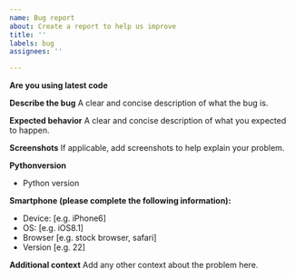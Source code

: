 ```yaml
---
name: Bug report
about: Create a report to help us improve
title: ''
labels: bug
assignees: ''

---
```

**Are you using latest code**

**Describe the bug**
A clear and concise description of what the bug is.


**Expected behavior**
A clear and concise description of what you expected to happen.

**Screenshots**
If applicable, add screenshots to help explain your problem.

**Pythonversion**
 - Python version

**Smartphone (please complete the following information):**
 - Device: [e.g. iPhone6]
 - OS: [e.g. iOS8.1]
 - Browser [e.g. stock browser, safari]
 - Version [e.g. 22]

**Additional context**
Add any other context about the problem here.
